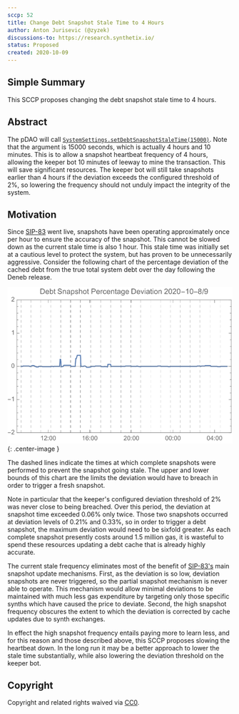 ```yaml
---
sccp: 52
title: Change Debt Snapshot Stale Time to 4 Hours 
author: Anton Jurisevic (@zyzek)
discussions-to: https://research.synthetix.io/
status: Proposed
created: 2020-10-09
---
```


<!--You can leave these HTML comments in your merged SCCP and delete the visible duplicate text guides, they will not appear and may be helpful to refer to if you edit it again. This is the suggested template for new SCCPs. Note that an SCCP number will be assigned by an editor. When opening a pull request to submit your SCCP, please use an abbreviated title in the filename, `sccp-draft_title_abbrev.md`. The title should be 44 characters or less.-->

## Simple Summary
<!--"If you can't explain it simply, you don't understand it well enough." Provide a simplified and layman-accessible explanation of the SCCP.-->

This SCCP proposes changing the debt snapshot stale time to 4 hours.

## Abstract
<!--A short (~200 word) description of the variable change proposed.-->

The pDAO will call [`SystemSettings.setDebtSnapshotStaleTime(15000)`](https://etherscan.io/address/0x703D37fb776A4C905e28f7Ff23C73102ce36E08B#writeContract).
Note that the argument is 15000 seconds, which is actually 4 hours and 10 minutes.
This is to allow a snapshot heartbeat frequency of 4 hours, allowing the keeper bot 10 minutes of leeway
to mine the transaction. This will save significant resources.
The keeper bot will still take snapshots earlier than 4 hours if the deviation exceeds the configured
threshold of 2%, so lowering the frequency should not unduly impact the integrity of the system.

## Motivation
<!--The motivation is critical for SCCPs that want to update variables within Synthetix. It should clearly explain why the existing variable is not incentive aligned. SCCP submissions without sufficient motivation may be rejected outright.-->

Since [SIP-83](../sips/sip-83.md) went live, snapshots have been operating approximately once per hour to ensure the
accuracy of the snapshot. This cannot be slowed down as the current stale time is also 1 hour.
This stale time was initially set at a cautious level to protect the system, but has proven to be
unnecessarily aggressive. Consider the following chart of the percentage deviation of the cached debt
from the true total system debt over the day following the Deneb release.

![deviations](asset/sccp-52/snapshot-deviations.svg){: .center-image }

The dashed lines indicate the times at which complete snapshots were performed to prevent
the snapshot going stale. The upper and lower bounds of this chart are the limits the
deviation would have to breach in order to trigger a fresh snapshot.

Note in particular that the keeper's configured deviation threshold of 2% was never close to
being breached. Over this period, the deviation at snapshot time exceeded 0.06% only twice.
Those two snapshots occurred at deviation levels of 0.21% and 0.33%, so in order to
trigger a debt snapshot, the maximum deviation would need to be sixfold greater.
As each complete snapshot presently costs around 1.5 million gas, it is wasteful to spend
these resources updating a debt cache that is already highly accurate.

The current stale frequency eliminates most of the benefit of [SIP-83's](../sips/sip-83.md)
main snapshot update mechanisms.
First, as the deviation is so low, deviation snapshots are never triggered, so
the partial snapshot mechanism is never able to operate.
This mechanism would allow minimal deviations to be maintained with much less gas expenditure by
targeting only those specific synths which have caused the price to deviate.
Second, the high snapshot frequency obscures the extent to which the deviation
is corrected by cache updates due to synth exchanges.

In effect the high snapshot frequency entails paying more to learn less, and for this reason
and those described above, this SCCP proposes slowing the heartbeat down.
In the long run it may be a better approach to lower the stale time substantially,
while also lowering the deviation threshold on the keeper bot.

## Copyright
Copyright and related rights waived via [CC0](https://creativecommons.org/publicdomain/zero/1.0/).
